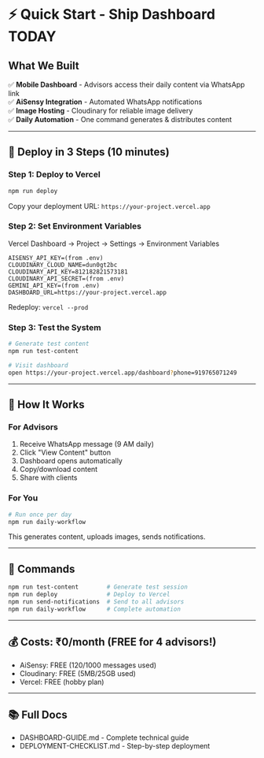 # ⚡ Quick Start - Ship Dashboard TODAY

## What We Built

✅ **Mobile Dashboard** - Advisors access their daily content via WhatsApp link  
✅ **AiSensy Integration** - Automated WhatsApp notifications  
✅ **Image Hosting** - Cloudinary for reliable image delivery  
✅ **Daily Automation** - One command generates & distributes content

---

## 🚀 Deploy in 3 Steps (10 minutes)

### Step 1: Deploy to Vercel

```bash
npm run deploy
```

Copy your deployment URL: `https://your-project.vercel.app`

### Step 2: Set Environment Variables

Vercel Dashboard → Project → Settings → Environment Variables

```
AISENSY_API_KEY=(from .env)
CLOUDINARY_CLOUD_NAME=dun0gt2bc
CLOUDINARY_API_KEY=812182821573181
CLOUDINARY_API_SECRET=(from .env)
GEMINI_API_KEY=(from .env)
DASHBOARD_URL=https://your-project.vercel.app
```

Redeploy: `vercel --prod`

### Step 3: Test the System

```bash
# Generate test content
npm run test-content

# Visit dashboard
open https://your-project.vercel.app/dashboard?phone=919765071249
```

---

## 📱 How It Works

### For Advisors
1. Receive WhatsApp message (9 AM daily)
2. Click "View Content" button
3. Dashboard opens automatically
4. Copy/download content
5. Share with clients

### For You
```bash
# Run once per day
npm run daily-workflow
```

This generates content, uploads images, sends notifications.

---

## 🔧 Commands

```bash
npm run test-content        # Generate test session
npm run deploy              # Deploy to Vercel
npm run send-notifications  # Send to all advisors
npm run daily-workflow      # Complete automation
```

---

## 💰 Costs: ₹0/month (FREE for 4 advisors!)

- AiSensy: FREE (120/1000 messages used)
- Cloudinary: FREE (5MB/25GB used)
- Vercel: FREE (hobby plan)

---

## 📚 Full Docs

- DASHBOARD-GUIDE.md - Complete technical guide
- DEPLOYMENT-CHECKLIST.md - Step-by-step deployment
